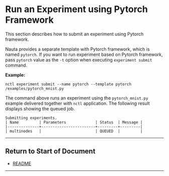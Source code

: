 # Run an Experiment using Pytorch Framework

 This section describes how to submit an experiment using Pytorch framework.

 Nauta provides a separate template with Pytorch framework, which is named `pytorch`. If you want to run experiment based on Pytorch framework, pass `pytorch` value as the `-t` option when executing `experiment submit` command.

 **Example:** 

 ```
nctl experiment submit --name pytorch --template pytorch /examples/pytorch_mnist.py
```

 The command above runs an experiment using the `pytorch_mnist.py` example delivered together with `nctl` application. The following result displays showing the queued job.

 ```
Submitting experiments.   
| Name         | Parameters             | Status  | Message |
|--------------+------------------------+---------+---------|
| multinodes   |                        | QUEUED  |         |
```

 ----------------------

 ## Return to Start of Document

 * [README](../README.md)
----------------------
